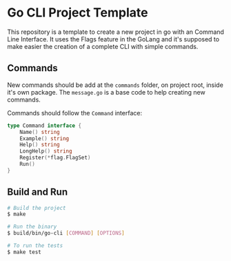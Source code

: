 # Go CLI Project Template

This repository is a template to create a new project in go with an Command Line Interface. It uses the Flags feature in the GoLang and it's supposed to make easier the creation of a complete CLI with simple commands. 

## Commands

New commands should be add at the `commands` folder, on project root, inside it's own package. The `message.go` is a base code to help creating new commands.

Commands should follow the `Command` interface: 

```go
type Command interface {
	Name() string
	Example() string
	Help() string
	LongHelp() string
	Register(*flag.FlagSet)
	Run()
}
```

## Build and Run

```bash
# Build the project
$ make

# Run the binary
$ build/bin/go-cli [COMMAND] [OPTIONS]

# To run the tests
$ make test
```